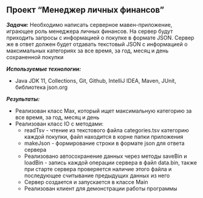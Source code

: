 ## Проект “Менеджер личных финансов”

***Задачи:***
Необходимо написать серверное мавен-приложение, играющее роль менеджера личных финансов. На сервер будут приходить запросы с информацией о покупке в формате JSON. Сервер же в ответ должен будет отдавать текстовый JSON с информацией о максимальных категориях за все время, за год, месяц и день сохраненной покупки

***Используемые технологии:***
- Java JDK 11, Collections, Git, Github, IntelliJ IDEA, Maven, JUnit, библиотека json.org

***Результаты:***
- Реализован класс Max, который ищет максимальную категорию за все время, за год, месяц и день
- Реализован класс IO с методами:
    - readTsv - чтение из текстового файла categories.tsv категорию каждой покупки, файл находится в корне папки приложения
    - makeJson - формирование строки в формате json для ответа сервера
    - Реализовано автосохранение данных через методы saveBin и loadBin - запись каждой операции сервера в файл data.bin, также при старте сервера проверяется наличие этого файла и последующее считывание предыдущих данных из него
    - Сервер создается и запускается в классе Main
    - Реализован клиент для демонстрации работы программы

